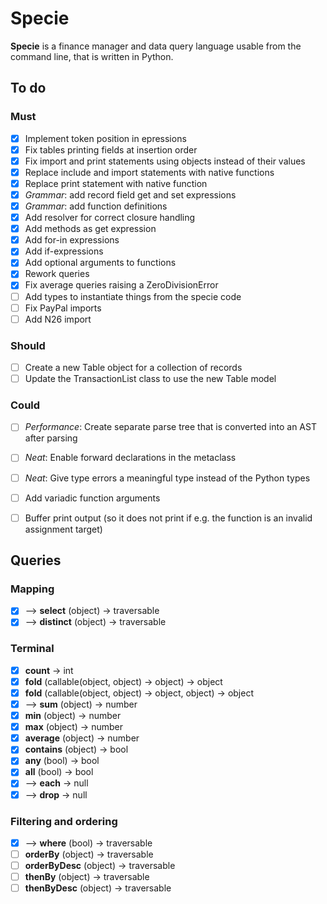 # Specie

**Specie** is a finance manager and data query language usable from the command line, that is written in Python.

## To do

### Must
* [X] Implement token position in epressions
* [X] Fix tables printing fields at insertion order
* [X] Fix import and print statements using objects instead of their values
* [X] Replace include and import statements with native functions
* [X] Replace print statement with native function
* [X] *Grammar*: add record field get and set expressions
* [X] *Grammar*: add function definitions
* [X] Add resolver for correct closure handling
* [X] Add methods as get expression
* [X] Add for-in expressions
* [X] Add if-expressions
* [X] Add optional arguments to functions
* [X] Rework queries
* [X] Fix average queries raising a ZeroDivisionError
* [ ] Add types to instantiate things from the specie code
* [ ] Fix PayPal imports
* [ ] Add N26 import

### Should
* [ ] Create a new Table object for a collection of records
* [ ] Update the TransactionList class to use the new Table model

### Could
* [ ] *Performance*: Create separate parse tree that is converted into an AST after parsing
* [ ] *Neat*: Enable forward declarations in the metaclass
* [ ] *Neat*: Give type errors a meaningful type instead of the Python types
* [ ] Add variadic function arguments
* [ ] Buffer print output (so it does not print if e.g. the function is an invalid assignment target)


## Queries

### Mapping
* [X] --> **select** (object) → traversable
* [X] --> **distinct** (object) → traversable

### Terminal
* [X] **count** → int
* [X] **fold** (callable(object, object) → object) → object
* [X] **fold** (callable(object, object) → object, object) → object
* [X] --> **sum** (object) → number
* [X] **min** (object) → number
* [X] **max** (object) → number
* [X] **average** (object) → number
* [X] **contains** (object) → bool
* [X] **any** (bool) → bool
* [X] **all** (bool) → bool
* [X] --> **each** → null
* [X] --> **drop** → null

### Filtering and ordering
* [X] --> **where** (bool) → traversable
* [ ] **orderBy** (object) → traversable
* [ ] **orderByDesc** (object) → traversable
* [ ] **thenBy** (object) → traversable
* [ ] **thenByDesc** (object) → traversable
